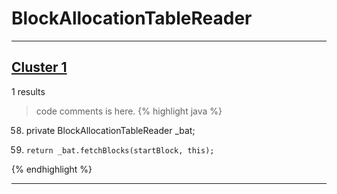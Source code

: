 # BlockAllocationTableReader

***

## [Cluster 1](./1)
1 results
> code comments is here.
{% highlight java %}
58. private BlockAllocationTableReader _bat;
151.     return _bat.fetchBlocks(startBlock, this);
{% endhighlight %}

***

